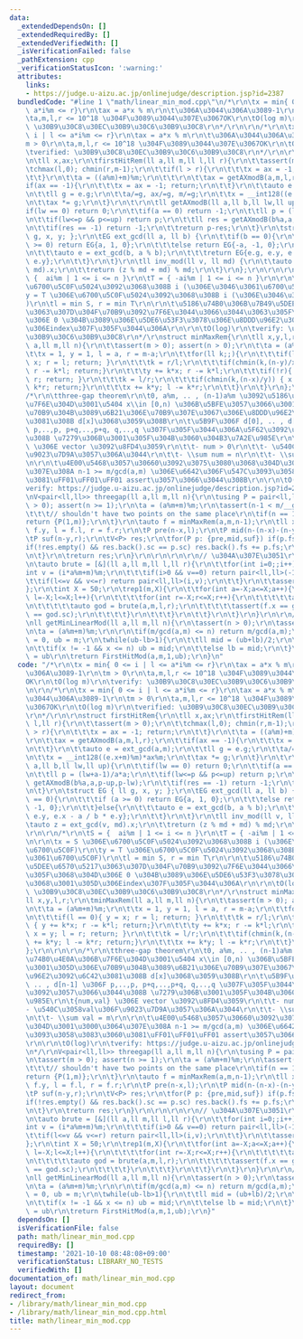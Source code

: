 ```yaml
---
data:
  _extendedDependsOn: []
  _extendedRequiredBy: []
  _extendedVerifiedWith: []
  _isVerificationFailed: false
  _pathExtension: cpp
  _verificationStatusIcon: ':warning:'
  attributes:
    links:
    - https://judge.u-aizu.ac.jp/onlinejudge/description.jsp?id=2387
  bundledCode: "#line 1 \"math/linear_min_mod.cpp\"\n/*\r\n\tx = min{ 0 <= i | l <=\
    \ a*i%m <= r}\r\n\tax = a*x % m\r\n\t\u306A\u3044\u306A\u3089-1\r\n\tm > 0\r\n\
    \ta,m,l,r <= 10^18 \u304F\u3089\u3044\u307E\u3067OK\r\n\tO(log m)\r\n\tverify:\
    \ \u30B9\u30C8\u30EC\u30B9\u30C6\u30B9\u30C8\r\n*/\r\n\r\n/*\r\n\tx = min{ 0 <=\
    \ i | l <= a*i%m <= r}\r\n\tax = a*x % m\r\n\t\u306A\u3044\u306A\u3089-1\r\n\t\
    m > 0\r\n\ta,m,l,r <= 10^18 \u304F\u3089\u3044\u307E\u3067OK\r\n\tO(log m)\r\n\
    \tverified: \u30B9\u30C8\u30EC\u30B9\u30C6\u30B9\u30C8\r\n*/\r\n\r\nstruct firstHitRem{\r\
    \n\tll x,ax;\r\n\tfirstHitRem(ll a,ll m,ll l,ll r){\r\n\t\tassert(m > 0);\r\n\t\
    \tchmax(l,0); chmin(r,m-1);\r\n\t\tif(l > r){\r\n\t\t\tx = ax = -1; return;\r\n\
    \t\t}\r\n\t\ta = ((a%m)+m)%m;\r\n\t\t\r\n\t\tax = getAXmodB(a,m,l,r);\r\n\t\t\
    if(ax == -1){\r\n\t\t\tx = ax = -1; return;\r\n\t\t}\r\n\t\tauto e = ext_gcd(a,m);\r\
    \n\t\tll g = e.g;\r\n\t\ta/=g, ax/=g, m/=g;\r\n\t\tx = __int128((e.x+m)%m)*ax%m;\r\
    \n\t\tax *= g;\r\n\t}\r\n\t\r\n\tll getAXmodB(ll a,ll b,ll lw,ll up){\r\n\t\t\
    if(lw == 0) return 0;\r\n\t\tif(a == 0) return -1;\r\n\t\tll p = (lw+a-1)/a*a;\r\
    \n\t\tif(lw<=p && p<=up) return p;\r\n\t\tll res = getAXmodB(b%a,a,p-up,p-lw);\r\
    \n\t\tif(res == -1) return -1;\r\n\t\treturn p-res;\r\n\t}\r\n\tstruct EG { ll\
    \ g, x, y; };\r\n\tEG ext_gcd(ll a, ll b) {\r\n\t\tif(b == 0){\r\n\t\t\tif (a\
    \ >= 0) return EG{a, 1, 0};\r\n\t\t\telse return EG{-a, -1, 0};\r\n\t\t}else{\r\
    \n\t\t\tauto e = ext_gcd(b, a % b);\r\n\t\t\treturn EG{e.g, e.y, e.x - a / b *\
    \ e.y};\r\n\t\t}\r\n\t}\r\n\tll inv_mod(ll v, ll md) {\r\n\t\tauto z = ext_gcd(v,\
    \ md).x;\r\n\t\treturn (z % md + md) % md;\r\n\t}\r\n};\r\n\r\n\r\n/*\r\n\tS =\
    \ {  ai%m | 1 <= i <= n }\r\n\tT = { -ai%m | 1 <= i <= n }\r\n\r\n\tx = S \u306E\
    \u6700\u5C0F\u5024\u3092\u3068\u308B i (\u306E\u3046\u3061\u6700\u5C0F)\r\n\t\
    y = T \u306E\u6700\u5C0F\u5024\u3092\u3068\u308B i (\u306E\u3046\u3061\u6700\u5C0F\
    )\r\n\tl = min S, r = min T\r\n\r\n\t\u5186\u74B0\u306B\u7B49\u5DEE\u6570\u5217\
    \u3063\u307D\u304F\u70B9\u3092\u7F6E\u3044\u3066\u3044\u3063\u305F\u3068\u304D\
    \u306E 0 \u304B\u3089\u306E\u5DE6\u53F3\u3078\u306E\u8DDD\u96E2\u3068\u3001\u305D\
    \u306Eindex\u307F\u305F\u3044\u306A\r\n\r\n\tO(log)\r\n\tverify: \u30B9\u30C8\u30EC\
    \u30B9\u30C6\u30B9\u30C8\r\n*/\r\nstruct minMaxRem{\r\n\tll x,y,l,r;\r\n\tminMaxRem(ll\
    \ a,ll m,ll n){\r\n\t\tassert(m > 0); assert(n > 0);\r\n\t\ta = (a%m+m)%m;\r\n\
    \t\tx = 1, y = 1, l = a, r = m-a;\r\n\t\tfor(ll k;;){\r\n\t\t\tif(l == 0){ y =\
    \ x; r = l; return; }\r\n\t\t\tk = r/l;\r\n\t\t\tif(chmin(k,(n-y)/x)) { y += k*x;\
    \ r -= k*l; return;}\r\n\t\t\ty += k*x; r -= k*l;\r\n\t\t\tif(!r){ x = y; l =\
    \ r; return; }\r\n\t\t\tk = l/r;\r\n\t\t\tif(chmin(k,(n-x)/y)) { x += k*y; l -=\
    \ k*r; return;}\r\n\t\t\tx += k*y; l -= k*r;\r\n\t\t}\r\n\t}\r\n};\r\n\r\n\r\n\
    /*\r\n\tthree-gap theorem\r\n\t0, a%m, .. , (n-1)a%m \u3092\u5186\u74B0\u4E0A\u306B\
    \u7F6E\u304D\u3001\u5404 x\\in [0,n) \u306B\u5BFE\u3057\u3066\u3001\u305D\u306E\
    \u70B9\u304B\u3089\u6B21\u306E\u70B9\u307E\u3067\u306E\u8DDD\u96E2\u3092\u6C42\
    \u3081\u308B d[x]\u3068\u3059\u308B\r\n\t\u5B9F\u306F d[0], .. , d[n-1] \u306F\
    \ p,..,p, p+q,..,p+q, q,..,q \u307F\u305F\u3044\u306A\u5F62\u3092\u3057\u3066\u3044\
    \u308B \u7279\u306B\u3001\u305F\u304B\u3060\u304B3\u7A2E\u985E\r\n\t{num,val}\
    \ \u306E vector \u3092\u8FD4\u3059\r\n\t\t- num > 0\r\n\t\t- \u540C\u3058val\u306F\
    \u9023\u7D9A\u3057\u306A\u3044\r\n\t\t- \\sum num = n\r\n\t\t- \\sum val = m\r\
    \n\r\n\t\u4E00\u5468\u3057\u30660\u3092\u3075\u3080\u3068\u304D\u3001\u3000\u3064\
    \u307E\u308A n-1 >= m/gcd(a,m) \u306E\u6642\u306F\u547C\u3093\u3058\u3083\u3060\
    \u3081\uFF01\uFF01\uFF01 assert\u3057\u3066\u3044\u308B\r\n\r\n\tO(log)\r\n\t\
    verify: https://judge.u-aizu.ac.jp/onlinejudge/description.jsp?id=2387\r\n*/\r\
    \nV<pair<ll,ll>> threegap(ll a,ll m,ll n){\r\n\tusing P = pair<ll,ll>;\r\n\tassert(m\
    \ > 0); assert(n >= 1);\r\n\ta = (a%m+m)%m;\r\n\tassert(n-1 < m/__gcd(a,m));\t\
    \t\t\t// shouldn't have two points on the same place\r\n\tif(n == 1){\r\n\t\t\
    return {P(1,m)};\r\n\t}\r\n\tauto f = minMaxRem(a,m,n-1);\r\n\tll x = f.x, y =\
    \ f.y, l = f.l, r = f.r;\r\n\tP pre(n-x,l);\r\n\tP mid(n-(n-x)-(n-y),l+r);\r\n\
    \tP suf(n-y,r);\r\n\tV<P> res;\r\n\tfor(P p: {pre,mid,suf}) if(p.fs){\r\n\t\t\
    if(!res.empty() && res.back().sc == p.sc) res.back().fs += p.fs;\r\n\t\telse res.pb(p);\r\
    \n\t}\r\n\treturn res;\r\n}\r\n\r\n\r\n\r\n// \u304A\u307E\u3051\r\n\r\nvoid test_firstHitRem(){\r\
    \n\tauto brute = [&](ll a,ll m,ll l,ll r){\r\n\t\tfor(int i=0;;i++){\r\n\t\t\t\
    int v = (i*a%m+m)%m;\r\n\t\t\tif(i>0 && v==0) return pair<ll,ll>(-1,-1);\r\n\t\
    \t\tif(l<=v && v<=r) return pair<ll,ll>(i,v);\r\n\t\t}\r\n\t\tassert(0);\r\n\t\
    };\r\n\tint X = 50;\r\n\trep1(m,X){\r\n\t\tfor(int a=-X;a<=X;a++){\r\n\t\t\tfor(int\
    \ l=-X;l<=X;l++){\r\n\t\t\t\tfor(int r=-X;r<=X;r++){\r\n\t\t\t\t\tauto f = firstHitRem(a,m,l,r);\r\
    \n\t\t\t\t\tauto god = brute(a,m,l,r);\r\n\t\t\t\t\tassert(f.x == god.fs && f.ax\
    \ == god.sc);\r\n\t\t\t\t}\r\n\t\t\t}\r\n\t\t}\r\n\t}\r\n}\r\n\r\n// O(log^2)\r\
    \nll getMinLinearMod(ll a,ll m,ll n){\r\n\tassert(n > 0);\r\n\tassert(m > 0);\r\
    \n\ta = (a%m+m)%m;\r\n\r\n\tif(m/gcd(a,m) <= n) return m/gcd(a,m);\r\n\tll lb\
    \ = 0, ub = m;\r\n\twhile(ub-lb>1){\r\n\t\tll mid = (ub+lb)/2;\r\n\t\tll x = FirstHitMod(a,m,1,mid);\r\
    \n\t\tif(x != -1 && x <= n) ub = mid;\r\n\t\telse lb = mid;\r\n\t}\r\n\t// ax\
    \ = ub\r\n\treturn FirstHitMod(a,m,1,ub);\r\n}\n"
  code: "/*\r\n\tx = min{ 0 <= i | l <= a*i%m <= r}\r\n\tax = a*x % m\r\n\t\u306A\u3044\
    \u306A\u3089-1\r\n\tm > 0\r\n\ta,m,l,r <= 10^18 \u304F\u3089\u3044\u307E\u3067\
    OK\r\n\tO(log m)\r\n\tverify: \u30B9\u30C8\u30EC\u30B9\u30C6\u30B9\u30C8\r\n*/\r\
    \n\r\n/*\r\n\tx = min{ 0 <= i | l <= a*i%m <= r}\r\n\tax = a*x % m\r\n\t\u306A\
    \u3044\u306A\u3089-1\r\n\tm > 0\r\n\ta,m,l,r <= 10^18 \u304F\u3089\u3044\u307E\
    \u3067OK\r\n\tO(log m)\r\n\tverified: \u30B9\u30C8\u30EC\u30B9\u30C6\u30B9\u30C8\
    \r\n*/\r\n\r\nstruct firstHitRem{\r\n\tll x,ax;\r\n\tfirstHitRem(ll a,ll m,ll\
    \ l,ll r){\r\n\t\tassert(m > 0);\r\n\t\tchmax(l,0); chmin(r,m-1);\r\n\t\tif(l\
    \ > r){\r\n\t\t\tx = ax = -1; return;\r\n\t\t}\r\n\t\ta = ((a%m)+m)%m;\r\n\t\t\
    \r\n\t\tax = getAXmodB(a,m,l,r);\r\n\t\tif(ax == -1){\r\n\t\t\tx = ax = -1; return;\r\
    \n\t\t}\r\n\t\tauto e = ext_gcd(a,m);\r\n\t\tll g = e.g;\r\n\t\ta/=g, ax/=g, m/=g;\r\
    \n\t\tx = __int128((e.x+m)%m)*ax%m;\r\n\t\tax *= g;\r\n\t}\r\n\t\r\n\tll getAXmodB(ll\
    \ a,ll b,ll lw,ll up){\r\n\t\tif(lw == 0) return 0;\r\n\t\tif(a == 0) return -1;\r\
    \n\t\tll p = (lw+a-1)/a*a;\r\n\t\tif(lw<=p && p<=up) return p;\r\n\t\tll res =\
    \ getAXmodB(b%a,a,p-up,p-lw);\r\n\t\tif(res == -1) return -1;\r\n\t\treturn p-res;\r\
    \n\t}\r\n\tstruct EG { ll g, x, y; };\r\n\tEG ext_gcd(ll a, ll b) {\r\n\t\tif(b\
    \ == 0){\r\n\t\t\tif (a >= 0) return EG{a, 1, 0};\r\n\t\t\telse return EG{-a,\
    \ -1, 0};\r\n\t\t}else{\r\n\t\t\tauto e = ext_gcd(b, a % b);\r\n\t\t\treturn EG{e.g,\
    \ e.y, e.x - a / b * e.y};\r\n\t\t}\r\n\t}\r\n\tll inv_mod(ll v, ll md) {\r\n\t\
    \tauto z = ext_gcd(v, md).x;\r\n\t\treturn (z % md + md) % md;\r\n\t}\r\n};\r\n\
    \r\n\r\n/*\r\n\tS = {  ai%m | 1 <= i <= n }\r\n\tT = { -ai%m | 1 <= i <= n }\r\
    \n\r\n\tx = S \u306E\u6700\u5C0F\u5024\u3092\u3068\u308B i (\u306E\u3046\u3061\
    \u6700\u5C0F)\r\n\ty = T \u306E\u6700\u5C0F\u5024\u3092\u3068\u308B i (\u306E\u3046\
    \u3061\u6700\u5C0F)\r\n\tl = min S, r = min T\r\n\r\n\t\u5186\u74B0\u306B\u7B49\
    \u5DEE\u6570\u5217\u3063\u307D\u304F\u70B9\u3092\u7F6E\u3044\u3066\u3044\u3063\
    \u305F\u3068\u304D\u306E 0 \u304B\u3089\u306E\u5DE6\u53F3\u3078\u306E\u8DDD\u96E2\
    \u3068\u3001\u305D\u306Eindex\u307F\u305F\u3044\u306A\r\n\r\n\tO(log)\r\n\tverify:\
    \ \u30B9\u30C8\u30EC\u30B9\u30C6\u30B9\u30C8\r\n*/\r\nstruct minMaxRem{\r\n\t\
    ll x,y,l,r;\r\n\tminMaxRem(ll a,ll m,ll n){\r\n\t\tassert(m > 0); assert(n > 0);\r\
    \n\t\ta = (a%m+m)%m;\r\n\t\tx = 1, y = 1, l = a, r = m-a;\r\n\t\tfor(ll k;;){\r\
    \n\t\t\tif(l == 0){ y = x; r = l; return; }\r\n\t\t\tk = r/l;\r\n\t\t\tif(chmin(k,(n-y)/x))\
    \ { y += k*x; r -= k*l; return;}\r\n\t\t\ty += k*x; r -= k*l;\r\n\t\t\tif(!r){\
    \ x = y; l = r; return; }\r\n\t\t\tk = l/r;\r\n\t\t\tif(chmin(k,(n-x)/y)) { x\
    \ += k*y; l -= k*r; return;}\r\n\t\t\tx += k*y; l -= k*r;\r\n\t\t}\r\n\t}\r\n\
    };\r\n\r\n\r\n/*\r\n\tthree-gap theorem\r\n\t0, a%m, .. , (n-1)a%m \u3092\u5186\
    \u74B0\u4E0A\u306B\u7F6E\u304D\u3001\u5404 x\\in [0,n) \u306B\u5BFE\u3057\u3066\
    \u3001\u305D\u306E\u70B9\u304B\u3089\u6B21\u306E\u70B9\u307E\u3067\u306E\u8DDD\
    \u96E2\u3092\u6C42\u3081\u308B d[x]\u3068\u3059\u308B\r\n\t\u5B9F\u306F d[0],\
    \ .. , d[n-1] \u306F p,..,p, p+q,..,p+q, q,..,q \u307F\u305F\u3044\u306A\u5F62\
    \u3092\u3057\u3066\u3044\u308B \u7279\u306B\u3001\u305F\u304B\u3060\u304B3\u7A2E\
    \u985E\r\n\t{num,val} \u306E vector \u3092\u8FD4\u3059\r\n\t\t- num > 0\r\n\t\t\
    - \u540C\u3058val\u306F\u9023\u7D9A\u3057\u306A\u3044\r\n\t\t- \\sum num = n\r\
    \n\t\t- \\sum val = m\r\n\r\n\t\u4E00\u5468\u3057\u30660\u3092\u3075\u3080\u3068\
    \u304D\u3001\u3000\u3064\u307E\u308A n-1 >= m/gcd(a,m) \u306E\u6642\u306F\u547C\
    \u3093\u3058\u3083\u3060\u3081\uFF01\uFF01\uFF01 assert\u3057\u3066\u3044\u308B\
    \r\n\r\n\tO(log)\r\n\tverify: https://judge.u-aizu.ac.jp/onlinejudge/description.jsp?id=2387\r\
    \n*/\r\nV<pair<ll,ll>> threegap(ll a,ll m,ll n){\r\n\tusing P = pair<ll,ll>;\r\
    \n\tassert(m > 0); assert(n >= 1);\r\n\ta = (a%m+m)%m;\r\n\tassert(n-1 < m/__gcd(a,m));\t\
    \t\t\t// shouldn't have two points on the same place\r\n\tif(n == 1){\r\n\t\t\
    return {P(1,m)};\r\n\t}\r\n\tauto f = minMaxRem(a,m,n-1);\r\n\tll x = f.x, y =\
    \ f.y, l = f.l, r = f.r;\r\n\tP pre(n-x,l);\r\n\tP mid(n-(n-x)-(n-y),l+r);\r\n\
    \tP suf(n-y,r);\r\n\tV<P> res;\r\n\tfor(P p: {pre,mid,suf}) if(p.fs){\r\n\t\t\
    if(!res.empty() && res.back().sc == p.sc) res.back().fs += p.fs;\r\n\t\telse res.pb(p);\r\
    \n\t}\r\n\treturn res;\r\n}\r\n\r\n\r\n\r\n// \u304A\u307E\u3051\r\n\r\nvoid test_firstHitRem(){\r\
    \n\tauto brute = [&](ll a,ll m,ll l,ll r){\r\n\t\tfor(int i=0;;i++){\r\n\t\t\t\
    int v = (i*a%m+m)%m;\r\n\t\t\tif(i>0 && v==0) return pair<ll,ll>(-1,-1);\r\n\t\
    \t\tif(l<=v && v<=r) return pair<ll,ll>(i,v);\r\n\t\t}\r\n\t\tassert(0);\r\n\t\
    };\r\n\tint X = 50;\r\n\trep1(m,X){\r\n\t\tfor(int a=-X;a<=X;a++){\r\n\t\t\tfor(int\
    \ l=-X;l<=X;l++){\r\n\t\t\t\tfor(int r=-X;r<=X;r++){\r\n\t\t\t\t\tauto f = firstHitRem(a,m,l,r);\r\
    \n\t\t\t\t\tauto god = brute(a,m,l,r);\r\n\t\t\t\t\tassert(f.x == god.fs && f.ax\
    \ == god.sc);\r\n\t\t\t\t}\r\n\t\t\t}\r\n\t\t}\r\n\t}\r\n}\r\n\r\n// O(log^2)\r\
    \nll getMinLinearMod(ll a,ll m,ll n){\r\n\tassert(n > 0);\r\n\tassert(m > 0);\r\
    \n\ta = (a%m+m)%m;\r\n\r\n\tif(m/gcd(a,m) <= n) return m/gcd(a,m);\r\n\tll lb\
    \ = 0, ub = m;\r\n\twhile(ub-lb>1){\r\n\t\tll mid = (ub+lb)/2;\r\n\t\tll x = FirstHitMod(a,m,1,mid);\r\
    \n\t\tif(x != -1 && x <= n) ub = mid;\r\n\t\telse lb = mid;\r\n\t}\r\n\t// ax\
    \ = ub\r\n\treturn FirstHitMod(a,m,1,ub);\r\n}"
  dependsOn: []
  isVerificationFile: false
  path: math/linear_min_mod.cpp
  requiredBy: []
  timestamp: '2021-10-10 08:48:08+09:00'
  verificationStatus: LIBRARY_NO_TESTS
  verifiedWith: []
documentation_of: math/linear_min_mod.cpp
layout: document
redirect_from:
- /library/math/linear_min_mod.cpp
- /library/math/linear_min_mod.cpp.html
title: math/linear_min_mod.cpp
---
```

